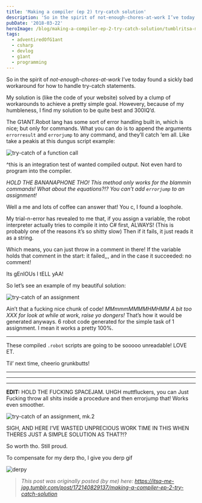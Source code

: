 ```yaml
---
title: 'Making a compiler (ep 2) try-catch solution'
description: 'So in the spirit of not-enough-chores-at-work I’ve today found a sickly bad workaround for how to handle try-catch statements.'
pubDate: '2018-03-22'
heroImage: /blog/making-a-compiler-ep-2-try-catch-solution/tumblritsa-me-jag17214082913703.png
tags:
  - adventiredOfG1ant
  - csharp
  - devlog
  - g1ant
  - programming
---
```


So in the spirit of *not-enough-chores-at-work* I’ve today found a sickly bad workaround for how to handle try-catch statements.

My solution is (like the code of your website) solved by a clump of workarounds to achieve a pretty simple goal. Howevery, because of my humbleness, I find my solution to be quite best and 300IQ’d.

The G1ANT.Robot lang has some sort of error handling built in, which is nice; but only for commands. What you can do is to append the arguments `errorresult` and `errorjump` to any command, and they’ll catch ‘em all. Like take a peakis at this dungus script example:

![try-catch of a function call](/blog/making-a-compiler-ep-2-try-catch-solution/tumblritsa-me-jag17214082913701.png)<!--more-->

^this is an integration test of wanted compiled output. Not even hard to program into the compiler.

*HOLD THE BANANAPHONE THO! This method only works for the blammin commands! What about the equations?!? You can’t add `errorjump` to an assignment!*

Well a me and lots of coffee can answer that! You c, I found a loophole.

My trial-n-error has revealed to me that, if you assign a variable, the robot interpreter actually tries to compile it into C# first, ALWAYS! (This is probably one of the reasons it’s so shitty slow) Then if it fails, it just reads it as a string.

Which means, you can just throw in a comment in there! If the variable holds that comment in the start: it failed,,, and in the case it succeeded: no comment!

Its gEnIOUs I tELL yAA!

So let’s see an example of my beautiful solution:

![try-catch of an assignment](/blog/making-a-compiler-ep-2-try-catch-solution/tumblritsa-me-jag17214082913702.png)

Ain’t that a fucking nice chunk of code! *MMmmmMMMMHMHMM A bit too XXX for look at while at work, raise yo dongers!*
That’s how it would be generated anyways. 6 robot code generated for the simple task of 1 assignment. I mean it works a pretty 100%.

---

These compiled `.robot` scripts are going to be sooooo unreadable! LOVE ET.

Til’ next time, cheerio grunkbutts!

---
---
---

**EDIT:** HOLD THE FUCKING SPACEJAM. UHGH muttfluckers, you can Just Fucking throw all shits inside a procedure and then errorjump that! Works even smoother.

![try-catch of an assignment, mk.2](/blog/making-a-compiler-ep-2-try-catch-solution/tumblritsa-me-jag17214082913703.png)

SIGH, AND HERE I’VE WASTED UNPRECIOUS WORK TIME IN THIS WHEN THERES JUST A SIMPLE SOLUTION AS THAT?!?

So worth tho. Still proud.

To compensate for my derp tho, I give you derp gif

![derpy](/blog/making-a-compiler-ep-2-try-catch-solution/tumblrinlinep605kyabya1vn9t13250.gif)

> *This post was originally posted (by me) here: <https://itsa-me-jag.tumblr.com/post/172140829137/making-a-compiler-ep-2-try-catch-solution>*
